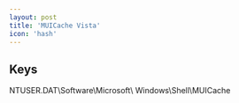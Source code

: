 ```yaml
---
layout: post
title: 'MUICache Vista'
icon: 'hash'
---
```


## Keys

NTUSER.DAT\Software\Microsoft\ Windows\Shell\MUICache

